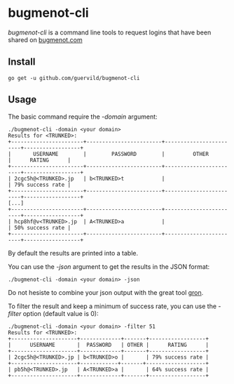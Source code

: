 # bugmenot-cli

*bugmenot-cli* is a command line tools to request logins that have been shared on [bugmenot.com](http://bugmenot.com)

## Install
```
go get -u github.com/guervild/bugmenot-cli
```

## Usage
The basic command require the *-domain* argument:
```
./bugmenot-cli -domain <your domain>
Results for <TRUNKED>:
+-----------------------+------------------------+------------------------+------------------+
|       USERNAME        |        PASSWORD        |         OTHER          |      RATING      |
+-----------------------+------------------------+------------------------+------------------+
| 2cgc5h@<TRUNKED>.jp   | b<TRUNKED>t            |                        | 79% success rate |
+-----------------------+------------------------+------------------------+------------------+
[...]
+-----------------------+------------------------+------------------------+------------------+
| hcp8hf@v<TRUNKED>.jp  | A<TRUNKED>a            |                        | 50% success rate |
+-----------------------+------------------------+------------------------+------------------+
```
By default the results are printed into a table.

You can use the *-json* argument to get the results in the JSON format:
```
./bugmenot-cli -domain <your domain> -json
```
Do not hesiste to combine your json output with the great tool [gron](https://github.com/tomnomnom/gron).

To filter the result and keep a minimum of success rate, you can use the *-filter <value>* option (default value is 0):
```
./bugmenot-cli -domain <your domain> -filter 51
Results for <TRUNKED>:
+---------------------+-------------+-------+------------------+
|      USERNAME       |  PASSWORD   | OTHER |      RATING      |
+---------------------+-------------+-------+------------------+
| 2cgc5h@<TRUNKED>.jp | b<TRUNKED>o |       | 79% success rate |
+---------------------+------------+-------+-------------------+
| pb5h@<TRUNKED>.jp   | A<TRUNKED>a |       | 64% success rate |
+---------------------+-------------+-------+------------------+
```